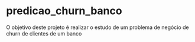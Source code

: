 # predicao_churn_banco
O objetivo deste projeto é realizar o estudo de um problema de negócio de churn de clientes de um banco
